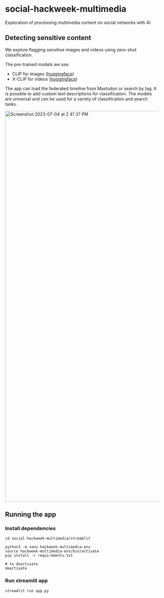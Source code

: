 # social-hackweek-multimedia
Exploration of processing multimedia content on social networks with AI

## Detecting sensitive content
We explore flagging sensitive images and videos using zero-shot classification.

The pre-trained models we use:
- CLIP for images ([huggingface](https://huggingface.co/openai/clip-vit-large-patch14))
- X-CLIP for videos ([huggingface](https://huggingface.co/microsoft/xclip-base-patch32))

The app can load the federated timeline from Mastodon or search by tag.
It is possible to add custom text descriptions for classification. The models are universal and can be used for a variety of classificaiton and search tasks. 

<img width="1280" alt="Screenshot 2023-07-04 at 2 41 37 PM" src="https://github.com/mozilla/social-hackweek-multimedia/assets/2486505/558757e5-b03f-4c51-8a11-06fa3f3002e9">



## Running the app

### Install dependencies 
```
cd social-hackweek-multimedia/streamlit

python3 -m venv hackweek-multimedia-env
source hackweek-multimedia-env/bin/activate
pip install -r requirements.txt

# to deactivate
deactivate
```

### Run streamlit app
```
streamlit run app.py
```

